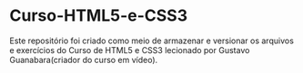 # Curso-HTML5-e-CSS3
Este repositório foi criado como meio de armazenar e versionar os arquivos e exercícios do Curso de HTML5 e CSS3 lecionado por Gustavo Guanabara(criador do curso em vídeo).
